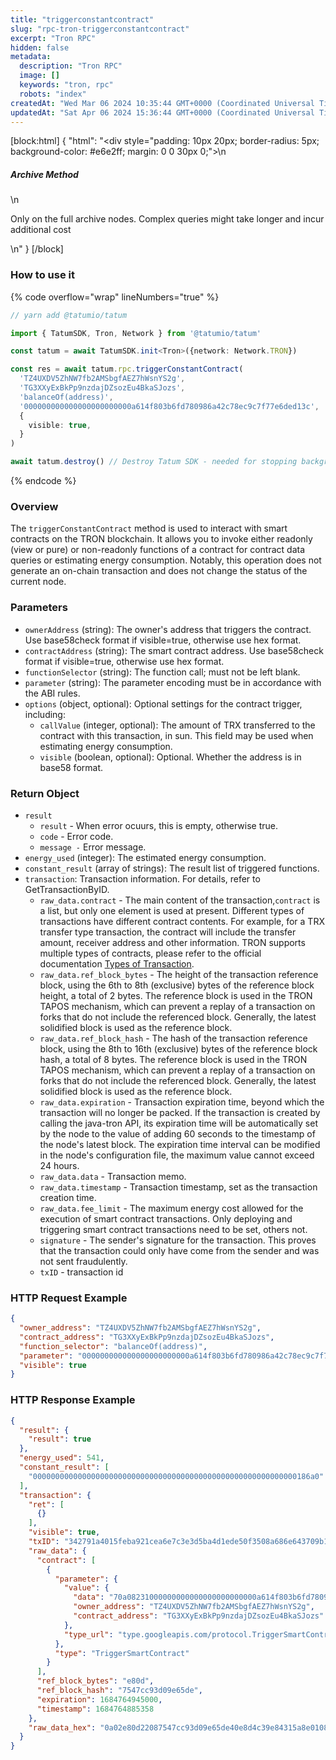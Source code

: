 ```yaml
---
title: "triggerconstantcontract"
slug: "rpc-tron-triggerconstantcontract"
excerpt: "Tron RPC"
hidden: false
metadata: 
  description: "Tron RPC"
  image: []
  keywords: "tron, rpc"
  robots: "index"
createdAt: "Wed Mar 06 2024 10:35:44 GMT+0000 (Coordinated Universal Time)"
updatedAt: "Sat Apr 06 2024 15:36:44 GMT+0000 (Coordinated Universal Time)"
---
```

[block:html]
{
  "html": "<div style=\"padding: 10px 20px; border-radius: 5px; background-color: #e6e2ff; margin: 0 0 30px 0;\">\n  <h5>Archive Method</h5>\n  <p>Only on the full archive nodes. Complex queries might take longer and incur additional cost</p>\n</div>"
}
[/block]


### How to use it

{% code overflow="wrap" lineNumbers="true" %}

```typescript
// yarn add @tatumio/tatum

import { TatumSDK, Tron, Network } from '@tatumio/tatum'

const tatum = await TatumSDK.init<Tron>({network: Network.TRON})

const res = await tatum.rpc.triggerConstantContract(
  'TZ4UXDV5ZhNW7fb2AMSbgfAEZ7hWsnYS2g', 
  'TG3XXyExBkPp9nzdajDZsozEu4BkaSJozs', 
  'balanceOf(address)', 
  '000000000000000000000000a614f803b6fd780986a42c78ec9c7f77e6ded13c', 
  {
    visible: true,
  }
)

await tatum.destroy() // Destroy Tatum SDK - needed for stopping background jobs
```

{% endcode %}

### Overview

The `triggerConstantContract` method is used to interact with smart contracts on the TRON blockchain. It allows you to invoke either readonly (view or pure) or non-readonly functions of a contract for contract data queries or estimating energy consumption. Notably, this operation does not generate an on-chain transaction and does not change the status of the current node.

### Parameters

- `ownerAddress` (string): The owner's address that triggers the contract. Use base58check format if visible=true, otherwise use hex format.
- `contractAddress` (string): The smart contract address. Use base58check format if visible=true, otherwise use hex format.
- `functionSelector` (string): The function call; must not be left blank.
- `parameter` (string): The parameter encoding must be in accordance with the ABI rules.
- `options` (object, optional): Optional settings for the contract trigger, including:
  - `callValue` (integer, optional): The amount of TRX transferred to the contract with this transaction, in sun. This field may be used when estimating energy consumption.
  - `visible` (boolean, optional): Optional. Whether the address is in base58 format.

### Return Object

- `result`
  - `result` - When error ocuurs, this is empty, otherwise true.
  - `code` - Error code.
  - `message -` Error message.
- `energy_used` (integer): The estimated energy consumption.
- `constant_result` (array of strings): The result list of triggered functions.
- `transaction`: Transaction information. For details, refer to GetTransactionByID.
  - `raw_data.contract` - The main content of the transaction,`contract` is a list, but only one element is used at present. Different types of transactions have different contract contents. For example, for a TRX transfer type transaction, the contract will include the transfer amount, receiver address and other information. TRON supports multiple types of contracts, please refer to the official documentation [Types of Transaction](https://developers.tron.network/docs/tron-protocol-transaction#types-of-transaction).
  - `raw_data.ref_block_bytes` - The height of the transaction reference block, using the 6th to 8th (exclusive) bytes of the reference block height, a total of 2 bytes. The reference block is used in the TRON TAPOS mechanism, which can prevent a replay of a transaction on forks that do not include the referenced block. Generally, the latest solidified block is used as the reference block.
  - `raw_data.ref_block_hash` - The hash of the transaction reference block, using the 8th to 16th (exclusive) bytes of the reference block hash, a total of 8 bytes. The reference block is used in the TRON TAPOS mechanism, which can prevent a replay of a transaction on forks that do not include the referenced block. Generally, the latest solidified block is used as the reference block.
  - `raw_data.expiration` - Transaction expiration time, beyond which the transaction will no longer be packed. If the transaction is created by calling the java-tron API, its expiration time will be automatically set by the node to the value of adding 60 seconds to the timestamp of the node's latest block. The expiration time interval can be modified in the node's configuration file, the maximum value cannot exceed 24 hours.
  - `raw_data.data` - Transaction memo.
  - `raw_data.timestamp` - Transaction timestamp, set as the transaction creation time.
  - `raw_data.fee_limit` - The maximum energy cost allowed for the execution of smart contract transactions. Only deploying and triggering smart contract transactions need to be set, others not.
  - `signature` - The sender's signature for the transaction. This proves that the transaction could only have come from the sender and was not sent fraudulently.
  - `txID` - transaction id

### HTTP Request Example

```json
{
  "owner_address": "TZ4UXDV5ZhNW7fb2AMSbgfAEZ7hWsnYS2g",
  "contract_address": "TG3XXyExBkPp9nzdajDZsozEu4BkaSJozs",
  "function_selector": "balanceOf(address)",
  "parameter": "000000000000000000000000a614f803b6fd780986a42c78ec9c7f77e6ded13c",
  "visible": true
}
```

### HTTP Response Example

```json
{
  "result": {
    "result": true
  },
  "energy_used": 541,
  "constant_result": [
    "00000000000000000000000000000000000000000000000000000000000186a0"
  ],
  "transaction": {
    "ret": [
      {}
    ],
    "visible": true,
    "txID": "342791a4015feba921cea6e7c3e3d5ba4d1ede50f3508a686e643709b14abce2",
    "raw_data": {
      "contract": [
        {
          "parameter": {
            "value": {
              "data": "70a08231000000000000000000000000a614f803b6fd780986a42c78ec9c7f77e6ded13c",
              "owner_address": "TZ4UXDV5ZhNW7fb2AMSbgfAEZ7hWsnYS2g",
              "contract_address": "TG3XXyExBkPp9nzdajDZsozEu4BkaSJozs"
            },
            "type_url": "type.googleapis.com/protocol.TriggerSmartContract"
          },
          "type": "TriggerSmartContract"
        }
      ],
      "ref_block_bytes": "e80d",
      "ref_block_hash": "7547cc93d09e65de",
      "expiration": 1684764945000,
      "timestamp": 1684764885358
    },
    "raw_data_hex": "0a02e80d22087547cc93d09e65de40e8d4c39e84315a8e01081f1289010a31747970652e676f6f676c65617069732e636f6d2f70726f746f636f6c2e54726967676572536d617274436f6e747261637412540a1541fd49eda0f23ff7ec1d03b52c3a45991c24cd440e12154142a1e39aefa49290f2b3f9ed688d7cecf86cd6e0222470a08231000000000000000000000000a614f803b6fd780986a42c78ec9c7f77e6ded13c70ee82c09e8431"
  }
}
```
